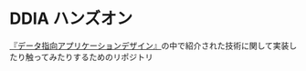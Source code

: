 # DDIA ハンズオン

[『データ指向アプリケーションデザイン』](https://www.oreilly.co.jp/books/9784873118703/)の中で紹介された技術に関して実装したり触ってみたりするためのリポジトリ
